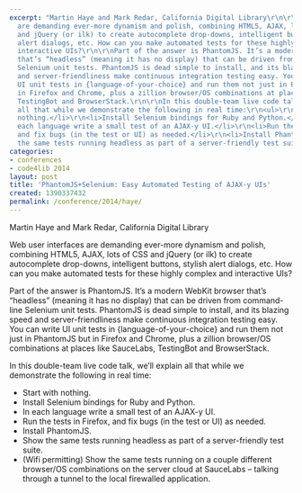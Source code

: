 ```yaml
---
excerpt: "Martin Haye and Mark Redar, California Digital Library\r\n\r\nWeb user interfaces
  are demanding ever-more dynamism and polish, combining HTML5, AJAX, lots of CSS
  and jQuery (or ilk) to create autocomplete drop-downs, intelligent buttons, stylish
  alert dialogs, etc. How can you make automated tests for these highly complex and
  interactive UIs?\r\n\r\nPart of the answer is PhantomJS. It’s a modern WebKit browser
  that’s “headless” (meaning it has no display) that can be driven from command-line
  Selenium unit tests. PhantomJS is dead simple to install, and its blazing speed
  and server-friendliness make continuous integration testing easy. You can write
  UI unit tests in {language-of-your-choice} and run them not just in PhantomJS but
  in Firefox and Chrome, plus a zillion browser/OS combinations at places like SauceLabs,
  TestingBot and BrowserStack.\r\n\r\nIn this double-team live code talk, we’ll explain
  all that while we demonstrate the following in real time:\r\n<ul>\r\n<li>Start with
  nothing.</li>\r\n<li>Install Selenium bindings for Ruby and Python.</li>\r\n<li>In
  each language write a small test of an AJAX-y UI.</li>\r\n<li>Run the tests in Firefox,
  and fix bugs (in the test or UI) as needed.</li>\r\n<li>Install PhantomJS.</li>\r\n<li>Show
  the same tests running headless as part of a server-friendly test suite.</li>\r"
categories:
- conferences
- code4lib 2014
layout: post
title: 'PhantomJS+Selenium: Easy Automated Testing of AJAX-y UIs'
created: 1390337432
permalink: /conference/2014/haye/
---
```

Martin Haye and Mark Redar, California Digital Library

Web user interfaces are demanding ever-more dynamism and polish, combining HTML5, AJAX, lots of CSS and jQuery (or ilk) to create autocomplete drop-downs, intelligent buttons, stylish alert dialogs, etc. How can you make automated tests for these highly complex and interactive UIs?

Part of the answer is PhantomJS. It’s a modern WebKit browser that’s “headless” (meaning it has no display) that can be driven from command-line Selenium unit tests. PhantomJS is dead simple to install, and its blazing speed and server-friendliness make continuous integration testing easy. You can write UI unit tests in {language-of-your-choice} and run them not just in PhantomJS but in Firefox and Chrome, plus a zillion browser/OS combinations at places like SauceLabs, TestingBot and BrowserStack.

In this double-team live code talk, we’ll explain all that while we demonstrate the following in real time:
<ul>
<li>Start with nothing.</li>
<li>Install Selenium bindings for Ruby and Python.</li>
<li>In each language write a small test of an AJAX-y UI.</li>
<li>Run the tests in Firefox, and fix bugs (in the test or UI) as needed.</li>
<li>Install PhantomJS.</li>
<li>Show the same tests running headless as part of a server-friendly test suite.</li>
<li>(Wifi permitting) Show the same tests running on a couple different browser/OS combinations on the server cloud at SauceLabs – talking through a tunnel to the local firewalled application.</li>
</ul>
